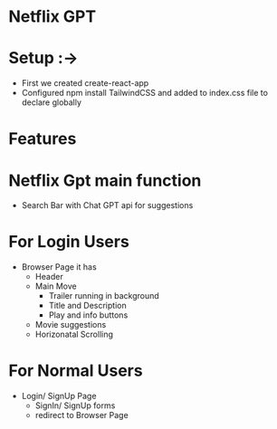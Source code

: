 # Netflix GPT
# Setup :->
- First we created create-react-app 
- Configured npm install TailwindCSS and added  to index.css file to declare globally

# Features
# Netflix Gpt main function
- Search Bar with Chat GPT api for suggestions
# For Login Users
- Browser Page it has
    - Header 
    - Main Move
        - Trailer running in background
        - Title and Description
        - Play and info buttons
    - Movie suggestions
    - Horizonatal Scrolling 
# For Normal Users 
- Login/ SignUp Page
    - SignIn/ SignUp forms
    - redirect to Browser Page